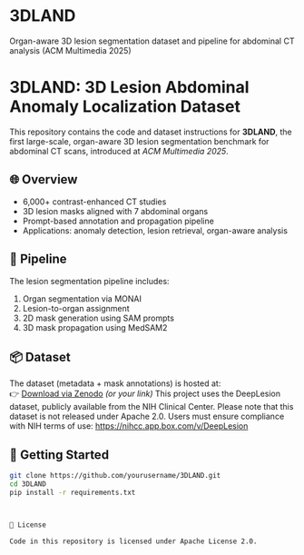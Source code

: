# 3DLAND
Organ-aware 3D lesion segmentation dataset and pipeline for abdominal CT analysis (ACM Multimedia 2025)

# 3DLAND: 3D Lesion Abdominal Anomaly Localization Dataset

This repository contains the code and dataset instructions for **3DLAND**, the first large-scale, organ-aware 3D lesion segmentation benchmark for abdominal CT scans, introduced at *ACM Multimedia 2025*.

## 🌐 Overview

- 6,000+ contrast-enhanced CT studies
- 3D lesion masks aligned with 7 abdominal organs
- Prompt-based annotation and propagation pipeline
- Applications: anomaly detection, lesion retrieval, organ-aware analysis

## 🧠 Pipeline

The lesion segmentation pipeline includes:
1. Organ segmentation via MONAI
2. Lesion-to-organ assignment
3. 2D mask generation using SAM prompts
4. 3D mask propagation using MedSAM2

## 📦 Dataset

The dataset (metadata + mask annotations) is hosted at:  
👉 [Download via Zenodo](https://zenodo.org/...) *(or your link)*
This project uses the DeepLesion dataset, publicly available from the NIH Clinical Center.
Please note that this dataset is not released under Apache 2.0. Users must ensure compliance with NIH terms of use: https://nihcc.app.box.com/v/DeepLesion

## 🚀 Getting Started

```bash
git clone https://github.com/yourusername/3DLAND.git
cd 3DLAND
pip install -r requirements.txt



📜 License

Code in this repository is licensed under Apache License 2.0.

